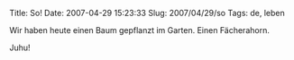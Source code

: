 Title: So!
Date: 2007-04-29 15:23:33
Slug: 2007/04/29/so
Tags: de, leben


Wir haben heute einen Baum gepflanzt im Garten. Einen Fächerahorn.

Juhu!
